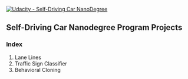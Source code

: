 [![Udacity - Self-Driving Car NanoDegree](https://s3.amazonaws.com/udacity-sdc/github/shield-carnd.svg)](http://www.udacity.com/drive)

## Self-Driving Car Nanodegree Program Projects

### Index
1. Lane Lines
2. Traffic Sign Classifier
3. Behavioral Cloning
